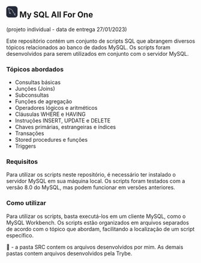 ## <img src="https://github.com/tandpfun/skill-icons/blob/main/icons/MySQL-Dark.svg" alt="MySQL" width="30px"> My SQL All For One 
(projeto individual - data de entrega 27/01/2023)

Este repositório contém um conjunto de scripts SQL que abrangem diversos tópicos relacionados ao banco de dados MySQL. Os scripts foram desenvolvidos para serem utilizados em conjunto com o servidor MySQL.

### Tópicos abordados
- Consultas básicas
- Junções (Joins)
- Subconsultas
- Funções de agregação
- Operadores lógicos e aritméticos
- Cláusulas WHERE e HAVING
- Instruções INSERT, UPDATE e DELETE
- Chaves primárias, estrangeiras e índices
- Transações
- Stored procedures e funções
- Triggers

### Requisitos
Para utilizar os scripts neste repositório, é necessário ter instalado o servidor MySQL em sua máquina local. Os scripts foram testados com a versão 8.0 do MySQL, mas podem funcionar em versões anteriores.

### Como utilizar
Para utilizar os scripts, basta executá-los em um cliente MySQL, como o MySQL Workbench. Os scripts estão organizados em arquivos separados de acordo com o tópico que abordam, facilitando a localização de um script específico.


:rotating_light: - a pasta SRC contem os arquivos desenvolvidos por mim. As demais pastas contem arquivos desenvolvidos pela Trybe.

